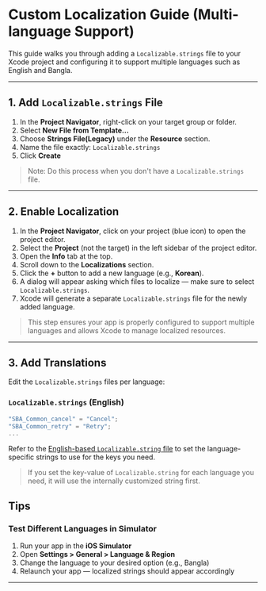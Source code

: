 # Custom Localization Guide (Multi-language Support)

This guide walks you through adding a `Localizable.strings` file to your Xcode project and configuring it to support multiple languages such as English and Bangla.

---

## 1. Add `Localizable.strings` File

1. In the **Project Navigator**, right-click on your target group or folder.
2. Select **New File from Template…**
3. Choose **Strings File(Legacy)** under the **Resource** section.
4. Name the file exactly: `Localizable.strings`
5. Click **Create**

> Note: Do this process when you don't have a `Localizable.strings` file.

---

## 2. Enable Localization

1. In the **Project Navigator**, click on your project (blue icon) to open the project editor.
2. Select the **Project** (not the target) in the left sidebar of the project editor.
3. Open the **Info** tab at the top.
4. Scroll down to the **Localizations** section.
5. Click the **+** button to add a new language (e.g., **Korean**).
6. A dialog will appear asking which files to localize — make sure to select `Localizable.strings`.
7. Xcode will generate a separate `Localizable.strings` file for the newly added language.

> This step ensures your app is properly configured to support multiple languages and allows Xcode to manage localized resources.

---

## 3. Add Translations

Edit the `Localizable.strings` files per language:

### `Localizable.strings` (English)
```swift
"SBA_Common_cancel" = "Cancel";
"SBA_Common_retry" = "Retry";
...
```

Refer to the [English-based `Localizable.string` file](en.lproj/Localizable.strings) to set the language-specific strings to use for the keys you need.

> If you set the key-value of `Localizable.string` for each language you need, it will use the internally customized string first.

## Tips

### Test Different Languages in Simulator

1. Run your app in the **iOS Simulator**
2. Open **Settings > General > Language & Region**
3. Change the language to your desired option (e.g., Bangla)
4. Relaunch your app — localized strings should appear accordingly

---
